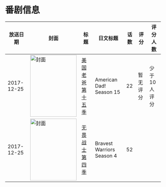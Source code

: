 # 番剧信息

|放送日期|封面|标题|日文标题|话数|评分|评分人数|
|---|---|---|---|---|---|---|
|2017-12-25|<img src="//lain.bgm.tv/pic/cover/c/86/6d/463372_ekNNW.jpg" alt="封面" style="width:150px;height:200px;object-fit:cover;">|[美国老爸 第十五季](https://bangumi.tv/subject/463372)|American Dad! Season 15|22|暂无评分|少于10人评分|
|2017-12-25|<img src="//lain.bgm.tv/pic/cover/c/ab/e2/533467_8IZtz.jpg" alt="封面" style="width:150px;height:200px;object-fit:cover;">|[无畏战士 第四季](https://bangumi.tv/subject/533467)|Bravest Warriors Season 4|52|||
